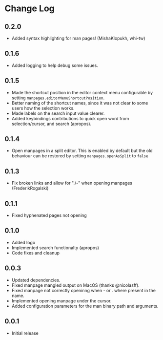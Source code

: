 # Change Log


## 0.2.0
- Added syntax highlighting for man pages! (MishaKlopukh, whi-tw)

## 0.1.6
- Added logging to help debug some issues.

## 0.1.5
- Made the shortcut position in the editor context menu configurable by setting `manpages.editorMenuShortcutPosition`.
- Better naming of the shortcut names, since it was not clear to some users how the selection works.
- Made labels on the search input value clearer.
- Added keybindings contributions to quick open word from selection/cursor, and search (apropos).

## 0.1.4
- Open manpages in a split editor. This is enabled by default but the old behaviour can
  be restored by setting `manpages.openAsSplit` to `false`

## 0.1.3
- Fix broken links and allow for "./-" when opening manpages (FrederikRogalski)

## 0.1.1
- Fixed hyphenated pages not opening

## 0.1.0

- Added logo
- Implemented search functionalty (apropos)
- Code fixes and cleanup

## 0.0.3

- Updated dependencies.
- Fixed manpage mangled output on MacOS (thanks @nicolasff).
- Fixed manpage not correctly openinng when - or . where present in the name.
- Implemented opening manpage under the cursor.
- Added configuration parameters for the man binary path and arguments.

## 0.0.1

- Initial release

